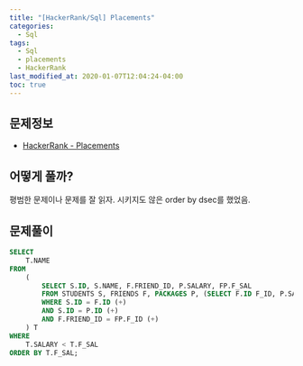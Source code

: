 ```yaml
---
title: "[HackerRank/Sql] Placements"
categories: 
  - Sql
tags:
  - Sql
  - placements
  - HackerRank
last_modified_at: 2020-01-07T12:04:24-04:00
toc: true
---
```


문제정보
-
- [HackerRank - Placements](https://www.hackerrank.com/challenges/placements/problem)

어떻게 풀까?
-
평범한 문제이나 문제를 잘 읽자. 시키지도 않은 order by dsec를 했었음.


문제풀이
-
~~~sql
SELECT 
    T.NAME
FROM 
    (    
        SELECT S.ID, S.NAME, F.FRIEND_ID, P.SALARY, FP.F_SAL
        FROM STUDENTS S, FRIENDS F, PACKAGES P, (SELECT F.ID F_ID, P.SALARY F_SAL FROM FRIENDS F, PACKAGES P WHERE F.ID = P.ID) FP
        WHERE S.ID = F.ID (+)
        AND S.ID = P.ID (+)
        AND F.FRIEND_ID = FP.F_ID (+)
    ) T
WHERE
    T.SALARY < T.F_SAL
ORDER BY T.F_SAL;
~~~